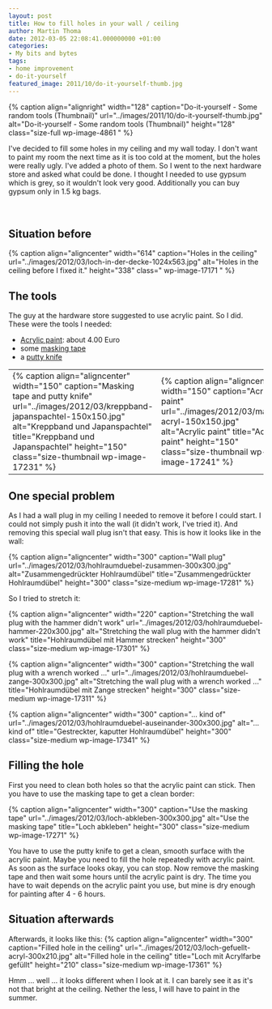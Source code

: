 ```yaml
---
layout: post
title: How to fill holes in your wall / ceiling
author: Martin Thoma
date: 2012-03-05 22:08:41.000000000 +01:00
categories:
- My bits and bytes
tags:
- home improvement
- do-it-yourself
featured_image: 2011/10/do-it-yourself-thumb.jpg
---
```

{% caption align="alignright" width="128" caption="Do-it-yourself - Some random tools (Thumbnail)" url="../images/2011/10/do-it-yourself-thumb.jpg" alt="Do-it-yourself - Some random tools (Thumbnail)"  height="128" class="size-full wp-image-4861 "  %}

I've decided to fill some holes in my ceiling and my wall today. I don't want to paint my room the next time as it is too cold at the moment, but the holes were really ugly. I've added a photo of them. So I went to the next hardware store and asked what could be done. I thought I needed to use gypsum which is grey, so it wouldn't look very good. Additionally you can buy gypsum only in 1.5 kg bags. 
<br/>
<br/>
<br/>
<h2>Situation before</h2>
{% caption align="aligncenter" width="614" caption="Holes in the ceiling" url="../images/2012/03/loch-in-der-decke-1024x563.jpg" alt="Holes in the ceiling before I fixed it."  height="338" class=" wp-image-17171 "  %}

<h2>The tools</h2>
The guy at the hardware store suggested to use acrylic paint. So I did. These were the tools I needed:
<ul>
  <li><a href="http://en.wikipedia.org/wiki/Acrylic_paint">Acrylic paint</a>: about 4.00 Euro</li>
  <li>some <a href="http://en.wikipedia.org/wiki/Masking_tape">masking tape</a></li>
  <li>a <a href="http://en.wikipedia.org/wiki/Putty_knife">putty knife</a></li>
</ul>

<table>
<tr>
<td>{% caption align="aligncenter" width="150" caption="Masking tape and putty knife" url="../images/2012/03/kreppband-japanspachtel-150x150.jpg" alt="Kreppband und Japanspachtel" title="Kreppband und Japanspachtel" height="150" class="size-thumbnail wp-image-17231" %}</td>
<td>{% caption align="aligncenter" width="150" caption="Acrylic paint" url="../images/2012/03/maler-acryl-150x150.jpg" alt="Acrylic paint" title="Acrylic paint" height="150" class="size-thumbnail wp-image-17241" %}</td>
</tr>
</table>

<h2>One special problem</h2>
As I had a wall plug in my ceiling I needed to remove it before I could start. I could not simply push it into the wall (it didn't work, I've tried it). And removing this special wall plug isn't that easy. This is how it looks like in the wall:

{% caption align="aligncenter" width="300" caption="Wall plug" url="../images/2012/03/hohlraumduebel-zusammen-300x300.jpg" alt="Zusammengedr&uuml;ckter Hohlraumd&uuml;bel" title="Zusammengedr&uuml;ckter Hohlraumd&uuml;bel" height="300" class="size-medium wp-image-17281" %}

So I tried to stretch it:

{% caption align="aligncenter" width="220" caption="Stretching the wall plug with the hammer didn&#039;t work" url="../images/2012/03/hohlraumduebel-hammer-220x300.jpg" alt="Stretching the wall plug with the hammer didn&#039;t work" title="Hohlraumd&uuml;bel mit Hammer strecken" height="300" class="size-medium wp-image-17301" %}

{% caption align="aligncenter" width="300" caption="Stretching the wall plug with a wrench worked ..." url="../images/2012/03/hohlraumduebel-zange-300x300.jpg" alt="Stretching the wall plug with a wrench worked ..." title="Hohlraumd&uuml;bel mit Zange strecken" height="300" class="size-medium wp-image-17311" %}

{% caption align="aligncenter" width="300" caption="... kind of" url="../images/2012/03/hohlraumduebel-auseinander-300x300.jpg" alt="... kind of" title="Gestreckter, kaputter Hohlraumd&uuml;bel" height="300" class="size-medium wp-image-17341" %}

<h2>Filling the hole</h2>
First you need to clean both holes so that the acrylic paint can stick. Then you have to use the masking tape to get a clean border:

{% caption align="aligncenter" width="300" caption="Use the masking tape" url="../images/2012/03/loch-abkleben-300x300.jpg" alt="Use the masking tape" title="Loch abkleben" height="300" class="size-medium wp-image-17271" %}

You have to use the putty knife to get a clean, smooth surface with the acrylic paint. Maybe you need to fill the hole repeatedly with acrylic paint. As soon as the surface looks okay, you can stop. Now remove the masking tape and then wait some hours until the acrylic paint is dry. The time you have to wait depends on the acrylic paint you use, but mine is dry enough for painting after 4 - 6 hours.

<h2>Situation afterwards</h2>
Afterwards, it looks like this:
{% caption align="aligncenter" width="300" caption="Filled hole in the ceiling" url="../images/2012/03/loch-gefuellt-acryl-300x210.jpg" alt="Filled hole in the ceiling" title="Loch mit Acrylfarbe gef&uuml;llt" height="210" class="size-medium wp-image-17361" %}

Hmm ... well ... it looks different when I look at it. I can barely see it as it's not that bright at the ceiling. Nether the less, I will have to paint in the summer.
